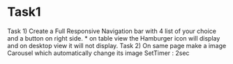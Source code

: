# Task1
Task 1) Create a Full Responsive Navigation bar with 4 list of your choice and a button on right side. * on table view the Hamburger icon will display and on desktop view it will not display. 
Task 2) On same page make a image Carousel which automatically change its image SetTimer : 2sec
